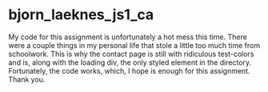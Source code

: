 # bjorn_laeknes_js1_ca

My code for this assignment is unfortunately a hot mess this time. There were a couple things in my personal life that stole a little too much time from schoolwork. This is why the contact page is still with ridiculous test-colors and is, along with the loading div, the only styled element in the directory. Fortunately, the code works, which, I hope is enough for this assignment. Thank you.